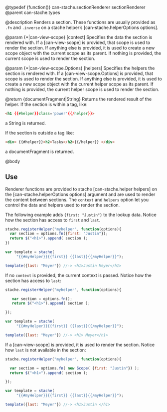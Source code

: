 @typedef {function()} can-stache.sectionRenderer sectionRenderer
@parent can-stache.types

@description Renders a section. These functions are usually provided as `.fn` and
`.inverse` on a stache helper’s [can-stache.helperOptions options].

@param {*|can-view-scope} [context] Specifies the data the section is rendered
with.  If a [can-view-scope] is provided, that scope is used to render the
section.  If anything else is provided, it is used to create a new scope object
with the current scope as its parent.  If nothing is provided, the current
scope is used to render the section.

@param {*|can-view-scope.Options} [helpers] Specifies the helpers the section is rendered
with.  If a [can-view-scope.Options] is provided, that scope is used to render the
section.  If anything else is provided, it is used to create a new scope object
with the current helper scope as its parent.  If nothing is provided, the current
helper scope is used to render the section.

@return {documentFragment|String} Returns the rendered result of the helper. If the
section is within a tag, like:

```html
<h1 {{#helper}}class='power'{{/helper}}>
```

a String is returned.  

If the section is outside a tag like:

```html
<div> {{#helper}}<h2>Tasks</h2>{{/helper}} </div>
```

a documentFragment is returned.

@body

## Use

Renderer functions are provided to stache [can-stache.helper helpers] on
the [can-stache.helperOptions options] argument and are used to render the
content between sections. The `context` and `helpers` option let you control
the data and helpers used to render the section.

The following example adds `{first: "Justin"}` to the lookup
data. Notice how the section has access to `first` and `last`.

```js
stache.registerHelper("myhelper", function(options){
  var section = options.fn({first: "Justin"});
  return $("<h1>").append( section );
})

var template = stache(
     "{{#myHelper}}{{first}} {{last}}{{/myHelper}}");

template({last: "Meyer"}) //-> <h1>Justin Meyer</h1>
```

If no `context` is provided, the current context is passed.  Notice
how the section has access to `last`:

```js
stache.registerHelper("myhelper", function(options){

   var section = options.fn();
   return $("<h1>").append( section );

});

var template = stache(
     "{{#myHelper}}{{first}} {{last}}{{/myHelper}}");

template({last: "Meyer"}) //-> <h1> Meyer</h1>
```

If a [can-view-scope] is provided, it is used to render the
section. Notice how `last` is not available in the section:

```js
stache.registerHelper("myhelper", function(options){

  var section = options.fn( new Scope( {first: "Justin"}) );
  return $("<h1>").append( section );

});

var template = stache(
     "{{#myHelper}}{{first}} {{last}}{{/myHelper}}");

template({last: "Meyer"}) //-> <h1>Justin </h1>
```
